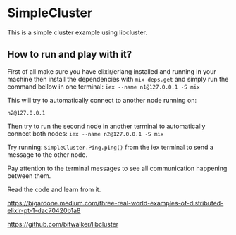 # SimpleCluster

This is a simple cluster example using libcluster.

## How to run and play with it?

First of all make sure you have elixir/erlang installed and running in your machine then install the dependencies with `mix deps.get` and simply run the command bellow in one terminal: `iex --name n1@127.0.0.1 -S mix`

This will try to automatically connect to another node running on: 

    n2@127.0.0.1

Then try to run the second node in another terminal to automatically connect both nodes: `iex --name n2@127.0.0.1 -S mix`

Try running: `SimpleCluster.Ping.ping()` from the iex terminal to send a message to the other node.

Pay attention to the terminal messages to see all communication happening between them.

Read the code and learn from it.

https://bigardone.medium.com/three-real-world-examples-of-distributed-elixir-pt-1-dac70420b1a8

https://github.com/bitwalker/libcluster